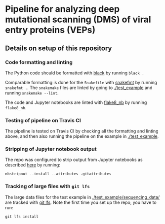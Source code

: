 # Pipeline for analyzing deep mutational scanning (DMS) of viral entry proteins (VEPs)

## Details on setup of this repository

### Code formatting and linting
The Python code should be formatted with [black](https://black.readthedocs.io/) by running `black .`

Comparable formatting is done for the `Snakefile` with [snakefmt](https://github.com/snakemake/snakefmt) by running `snakefmt .`.
The `snakemake` files are linted by going to [./test_example](test_example) and running `snakemake --lint`.

The code and Jupyter notebooks are linted with [flake8_nb](https://flake8-nb.readthedocs.io/) by running `flake8_nb`.

### Testing of pipeline on Travis CI
The pipeline is tested on Travis CI by checking all the formatting and linting above, and then also running the pipeline on the example in [./test_example](test_example).

### Stripping of Jupyter notebook output
The repo was configured to strip output from Jupyter notebooks as described [here](http://mateos.io/blog/jupyter-notebook-in-git/) by running:

    nbstripout --install --attributes .gitattributes

### Tracking of large files with `git lfs`
The large data files for the test example in [./test_example/sequencing_data/](test_example/sequencing_data/) are tracked with [git lfs](http://arfc.github.io/manual/guides/git-lfs).
Note the first time you set up the repo, you have to run:

    git lfs install
